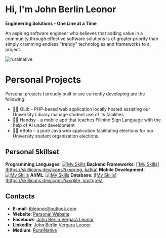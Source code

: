 # Hi, I'm John Berlin Leonor
**Engineering Solutions - One Line at a Time**

An aspiring software engineer who believes that adding value in a community through effective software solutions is of greater priority than simply cramming endless "trendy" technologies and frameworks to a project.

<p align="left"> <img src="https://komarev.com/ghpvc/?username=ruralnative&label=Profile%20views&color=0e75b6&style=flat" alt="ruralnative" /> </p>

# Personal Projects
Personal projects I proudly built or are currently developing are the following:
- 👨‍💻 QLib - PHP-based web application locally hosted assisting our University Library manage student use of its facilities
- 👨‍💻 Handsy - a mobile app that teaches Filipino Sign Language with the help of AI under development
- 👨‍💻 eBoto - a pure Java web application facilitating elections for our University student organization elections

## Personal Skillset
**Programming Languages**: [![My Skills](https://skillicons.dev/icons?i=java,kotlin,php)](https://skillicons.dev)
**Backend Frameworks**: [![My Skills](https://skillicons.dev/icons?i=spring, kafka)](https://skillicons.dev)
**Mobile Development**: [![My Skills](https://skillicons.dev/icons?i=androidstudio)](https://skillicons.dev)
**AI/ML**: [![My Skills](https://skillicons.dev/icons?i=tensorflow)](https://skillicons.dev)
**Database**: [![My Skills](https://skillicons.dev/icons?i=sqlite, postgres)](https://skillicons.dev)

## Contacts
- **E-mail**: jbleonor@outlook.com
- **Website**: [Personal Website](johnberlinleonor.wordpress.com)
- **Facebook**: [John Berlin Vergara Leonor](https://www.facebook.com/jb.leonor.2001)
- **LinkedIn**: [John Berlin Vergara Leonor](https://www.linkedin.com/in/johnberlinleonor/)
- **Medium**: [RuralNative](https://medium.com/@johnberlinvergaraleonor)
